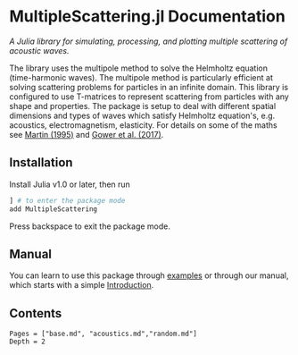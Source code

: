 # MultipleScattering.jl Documentation

*A Julia library for simulating, processing, and plotting multiple scattering of acoustic waves.*

The library uses the multipole method to solve the Helmholtz equation
(time-harmonic waves). The multipole method is particularly efficient at solving scattering problems for particles in an infinite domain. This library is configured to use T-matrices to represent scattering from particles with any shape and properties. The package is setup to deal with different spatial dimensions and types of waves which satisfy Helmholtz equation's, e.g. acoustics, electromagnetism, elasticity. For details on some of the maths see [Martin (1995)](https://pdfs.semanticscholar.org/8bd3/38ec62affc5c89592a9d6d13f1ee6a7d7e53.pdf) and [Gower et al. (2017)](https://arxiv.org/abs/1712.05427).

## Installation

Install Julia v1.0 or later, then run

```julia
] # to enter the package mode
add MultipleScattering
```
Press backspace to exit the package mode.

## Manual

You can learn to use this package through [examples](example/README.md) or through our manual, which starts with a simple [Introduction](@ref).


## Contents
```@contents
Pages = ["base.md", "acoustics.md","random.md"]
Depth = 2
```
